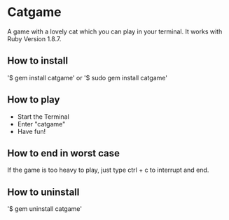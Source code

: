# Catgame #

A game with a lovely cat which you can play in your terminal. It works with Ruby Version 1.8.7.

## How to install ##

'$ gem install catgame' or '$ sudo gem install catgame'

## How to play ##

* Start the Terminal
* Enter "catgame"
* Have fun!

## How to end in worst case ##

If the game is too heavy to play, just type ctrl + c to interrupt and end.

## How to uninstall ##

'$ gem uninstall catgame'

